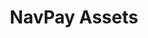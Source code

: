 ---
iconSrc: "/images/icons/nav_purple-download-large.png"
title: "NavPay Assets"
subtext: "Download NavPay Assets »"
downloadUrl: "http://bit.ly/navpay-05-2018"
---